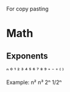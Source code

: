 For copy pasting

# Math

## Exponents

ⁿ   ⁰	¹	²	³   ⁴	⁵	⁶	⁷   ⁸	⁹	⁺	⁻   ⁼	⁽	⁾	

Example: n² n³ 2ⁿ 1/2ⁿ